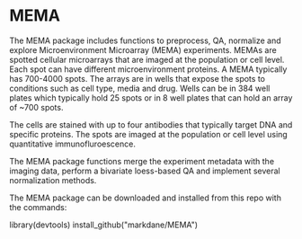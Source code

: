 # MEMA

The MEMA package includes functions to preprocess, QA, normalize and explore Microenvironment Microarray (MEMA) experiments. 
MEMAs are spotted cellular microarrays that are imaged at the population or cell level. Each spot can have different microenvironment proteins. A MEMA typically has 700-4000 spots. The arrays are in wells that expose the spots to conditions such as cell type, media and drug. Wells can be in 384 well plates which typically hold 25 spots
or in 8 well plates that can hold an array of ~700 spots.

The cells are stained with up to four antibodies that typically target DNA and specific proteins. The spots are imaged at the 
population or cell level using quantitative immunofluroescence.

The MEMA package functions merge the experiment metadata with the imaging data, perform a bivariate loess-based QA and implement several normalization methods.

The MEMA package can be downloaded and installed from this repo with the commands:  

library(devtools)
install_github("markdane/MEMA")  



